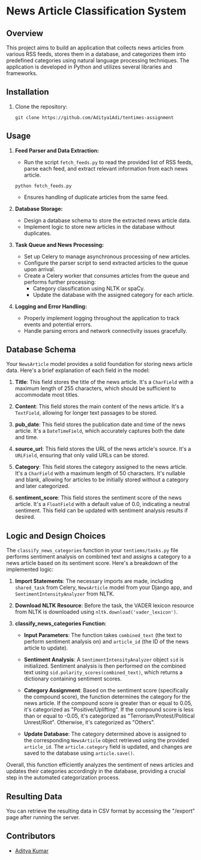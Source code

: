 

# News Article Classification System

## Overview
This project aims to build an application that collects news articles from various RSS feeds, stores them in a database, and categorizes them into predefined categories using natural language processing techniques. The application is developed in Python and utilizes several libraries and frameworks.

## Installation
1. Clone the repository:
   ```
   git clone https://github.com/Aditya1Adi/tentimes-assignment
   ```

## Usage
1. **Feed Parser and Data Extraction:**
   - Run the script `fetch_feeds.py` to read the provided list of RSS feeds, parse each feed, and extract relevant information from each news article.
   ```
   python fetch_feeds.py
   ```
   - Ensures handling of duplicate articles from the same feed.

2. **Database Storage:**
   - Design a database schema to store the extracted news article data.
   - Implement logic to store new articles in the database without duplicates.

3. **Task Queue and News Processing:**
   - Set up Celery to manage asynchronous processing of new articles.
   - Configure the parser script to send extracted articles to the queue upon arrival.
   - Create a Celery worker that consumes articles from the queue and performs further processing:
     - Category classification using NLTK or spaCy.
     - Update the database with the assigned category for each article.

4. **Logging and Error Handling:**
   - Properly implement logging throughout the application to track events and potential errors.
   - Handle parsing errors and network connectivity issues gracefully.

## Database Schema
Your `NewsArticle` model provides a solid foundation for storing news article data. Here's a brief explanation of each field in the model:

1. **Title**: This field stores the title of the news article. It's a `CharField` with a maximum length of 255 characters, which should be sufficient to accommodate most titles.

2. **Content**: This field stores the main content of the news article. It's a `TextField`, allowing for longer text passages to be stored.

3. **pub_date**: This field stores the publication date and time of the news article. It's a `DateTimeField`, which accurately captures both the date and time.

4. **source_url**: This field stores the URL of the news article's source. It's a `URLField`, ensuring that only valid URLs can be stored.

5. **Category**: This field stores the category assigned to the news article. It's a `CharField` with a maximum length of 50 characters. It's nullable and blank, allowing for articles to be initially stored without a category and later categorized.

6. **sentiment_score**: This field stores the sentiment score of the news article. It's a `FloatField` with a default value of 0.0, indicating a neutral sentiment. This field can be updated with sentiment analysis results if desired.



## Logic and Design Choices
The `classify_news_categories` function in your `tentiems/tasks.py` file performs sentiment analysis on combined text and assigns a category to a news article based on its sentiment score. Here's a breakdown of the implemented logic:

1. **Import Statements**: The necessary imports are made, including `shared_task` from Celery, `NewsArticle` model from your Django app, and `SentimentIntensityAnalyzer` from NLTK.

2. **Download NLTK Resource**: Before the task, the VADER lexicon resource from NLTK is downloaded using `nltk.download('vader_lexicon')`.

3. **classify_news_categories Function**:
   - **Input Parameters**: The function takes `combined_text` (the text to perform sentiment analysis on) and `article_id` (the ID of the news article to update).
   
   - **Sentiment Analysis**: A `SentimentIntensityAnalyzer` object `sid` is initialized. Sentiment analysis is then performed on the combined text using `sid.polarity_scores(combined_text)`, which returns a dictionary containing sentiment scores.
   
   - **Category Assignment**: Based on the sentiment score (specifically the compound score), the function determines the category for the news article. If the compound score is greater than or equal to 0.05, it's categorized as "Positive/Uplifting". If the compound score is less than or equal to -0.05, it's categorized as "Terrorism/Protest/Political Unrest/Riot". Otherwise, it's categorized as "Others".
   
   - **Update Database**: The category determined above is assigned to the corresponding `NewsArticle` object retrieved using the provided `article_id`. The `article.category` field is updated, and changes are saved to the database using `article.save()`.

Overall, this function efficiently analyzes the sentiment of news articles and updates their categories accordingly in the database, providing a crucial step in the automated categorization process.

## Resulting Data
You can retrieve the resulting data in CSV format by accessing the "/export" page after running the server.


## Contributors
- [Aditya Kumar](https://github.com/Aditya1Adi)
